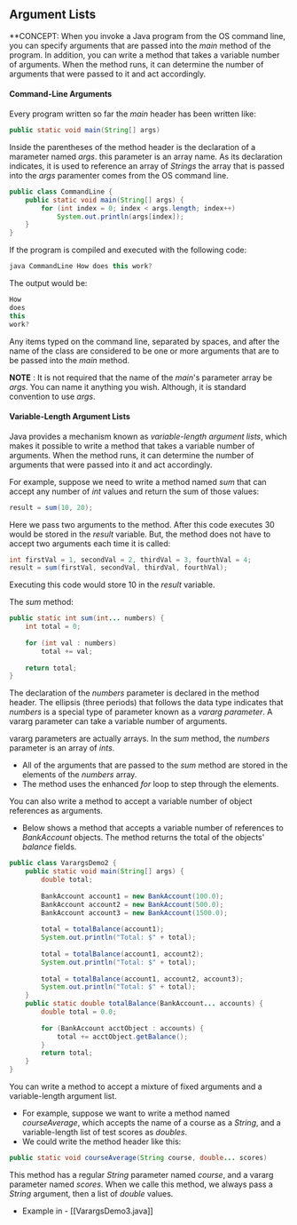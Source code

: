 ## Argument Lists

**CONCEPT: When you invoke a Java program from the OS command line, you can specify arguments that are passed into the *main* method of the program. In addition, you can write a method that takes a variable number of arguments. When the method runs, it can determine the number of arguments that were passed to it and act accordingly.

#### Command-Line Arguments

Every program written so far the *main* header has been written like:

``` java
public static void main(String[] args)
```

Inside the parentheses of the method header is the declaration of a marameter named *args*. this parameter is an array name. As its declaration indicates, it is used to reference an array of *Strings* the array that is passed into the *args* paramenter comes from the OS command line. 

``` java
public class CommandLine {
	public static void main(String[] args) {
		for (int index = 0; index < args.length; index++)
			System.out.println(args[index]);
	}
}
```

If the program is compiled and executed with the following code:

``` java
java CommandLine How does this work?
```

The output would be:

``` java
How
does
this
work?
```

Any items typed on the command line, separated by spaces, and after the name of the class are considered to be one or more arguments that are to be passed into the *main* method. 

**NOTE** : It is not required that the name of the *main*'s parameter array be *args*. You can name it anything you wish. Although, it is standard convention to use *args*.

#### Variable-Length Argument Lists

Java provides a mechanism known as *variable-length argument lists*, which makes it possible to write a method that takes a variable number of arguments. When the method runs, it can determine the number of arguments that were passed into it and act accordingly.

For example, suppose we need to write a method named *sum* that can accept any number of *int* values and return the sum of those values:

``` java
result = sum(10, 20);
```

Here we pass two arguments to the method. After this code executes 30 would be stored in the *result* variable. But, the method does not have to accept two arguments each time it is called:

``` java
int firstVal = 1, secondVal = 2, thirdVal = 3, fourthVal = 4;
result = sum(firstVal, secondVal, thirdVal, fourthVal);
```

Executing this code would store 10 in the *result* variable. 

The *sum* method:

``` java
public static int sum(int... numbers) {
	int total = 0;
	
	for (int val : numbers)
		total += val;
	
	return total;
}
```

The declaration of the *numbers* parameter is declared in the method header. The ellipsis (three periods) that follows the data type indicates that *numbers* is a special type of parameter known as a *vararg parameter*. A vararg parameter can take a variable number of arguments.

vararg parameters are actually arrays. In the *sum* method, the *numbers* parameter is an array of *ints*. 
- All of the arguments that are passed to the *sum* method are stored in the elements of the *numbers* array. 
- The method uses the enhanced *for* loop to step through the elements.

You can also write a method to accept a variable number of object references as arguments.
- Below shows a method that accepts a variable number of references to *BankAccount* objects. The method returns the total of the objects' *balance* fields.

``` java
public class VarargsDemo2 {
	public static void main(String[] args) {
		double total;
		
		BankAccount account1 = new BankAccount(100.0);
		BankAccount account2 = new BankAccount(500.0);
		BankAccount account3 = new BankAccount(1500.0);
		
		total = totalBalance(account1);
		System.out.println("Total: $" + total);
		
		total = totalBalance(account1, account2);
		System.out.println("Total: $" + total);
		
		total = totalBalance(account1, account2, account3);
		System.out.println("Total: $" + total);
	}
	public static double totalBalance(BankAccount... accounts) {
		double total = 0.0;
		
		for (BankAccount acctObject : accounts) {
			total += acctObject.getBalance();
		}
		return total;
	}
}
```

You can write a method to accept a mixture of fixed arguments and a variable-length argument list. 
- For example, suppose we want to write a method named *courseAverage*, which accepts the name of a course as a *String*, and a variable-length list of test scores as *doubles*. 
- We could write the method header like this:

``` java
public static void courseAverage(String course, double... scores)
```

This method has a regular *String* parameter named *course*, and a vararg parameter named *scores*. When we calle this method, we always pass a *String* argument, then a list of *double* values. 
- Example in - [[VarargsDemo3.java]]